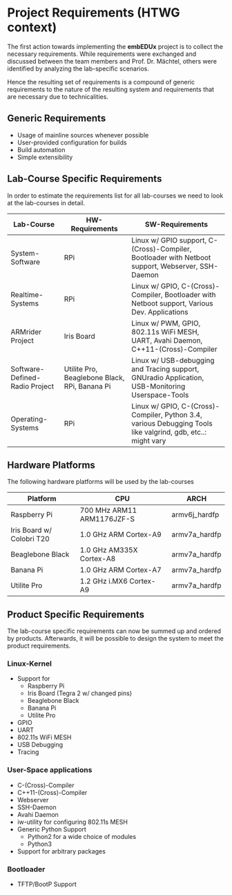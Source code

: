 # Project Requirements (HTWG context)
The first action towards implementing the **embEDUx** project is to collect the
necessary requirements. While requirements were exchanged and discussed between
the team members and Prof. Dr. Mächtel, others were identified by analyzing the
lab-specific scenarios.

Hence the resulting set of requirements is a compound of generic requirements to
the nature of the resulting system and requirements that are necessary due to
technicalities.

## Generic Requirements
* Usage of mainline sources whenever possible
* User-provided configuration for builds
* Build automation
* Simple extensibility

## Lab-Course Specific Requirements
In order to estimate the requirements list for all lab-courses we need to look
at the lab-courses in detail. 

Lab-Course | HW-Requirements | SW-Requirements
--- | --- | ---
System-Software | RPi | Linux w/ GPIO support, C-(Cross)-Compiler, Bootloader with Netboot support, Webserver, SSH-Daemon
Realtime-Systems | RPi | Linux w/ GPIO, C-(Cross)-Compiler, Bootloader with Netboot support, Various Dev. Applications
ARMrider Project | Iris Board | Linux w/ PWM, GPIO, 802.11s WiFi MESH, UART, Avahi Daemon, C++11-(Cross)-Compiler 
Software-Defined-Radio Project | Utilite Pro, Beaglebone Black, RPi, Banana Pi | Linux w/ USB-debugging and Tracing support, GNUradio Application, USB-Monitoring Userspace-Tools
Operating-Systems | RPi | Linux w/ GPIO, C-(Cross)-Compiler, Python 3.4, various Debugging Tools like valgrind, gdb, etc..: might vary

## Hardware Platforms
The following hardware platforms will be used by the lab-courses

Platform | CPU | ARCH 
--- | --- | --- 
Raspberry Pi |  700 MHz ARM11 ARM1176JZF-S  | armv6j_hardfp
Iris Board w/ Colobri T20 | 1.0 GHz ARM Cortex-A9 | armv7a_hardfp 
Beaglebone Black | 1.0 GHz AM335X Cortex-A8 | armv7a_hardfp 
Banana Pi | 1.0  GHz ARM Cortex-A7 | armv7a_hardfp 
Utilite Pro | 1.2 GHz i.MX6 Cortex-A9 | armv7a_hardfp

## Product Specific Requirements
The lab-course specific requirements can now be summed up and ordered by
products. Afterwards, it will be possible to design the system to meet the
product requirements.

### Linux-Kernel
* Support for
    * Raspberry Pi
    * Iris Board (Tegra 2 w/ changed pins)
    * Beaglebone Black
    * Banana Pi
    * Utilite Pro
* GPIO
* UART
* 802.11s WiFi MESH
* USB Debugging
* Tracing

### User-Space applications
* C-(Cross)-Compiler
* C++11-(Cross)-Compiler
* Webserver
* SSH-Daemon
* Avahi Daemon
* iw-utility for configuring 802.11s MESH
* Generic Python Support
    * Python2 for a wide choice of modules
    * Python3 
* Support for arbitrary packages

### Bootloader
* TFTP/BootP Support
